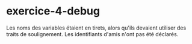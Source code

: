 # exercice-4-debug

Les noms des variables étaient en tirets, alors qu'ils devaient utiliser des traits de soulignement. Les identifiants d'amis n'ont pas été déclarés.





